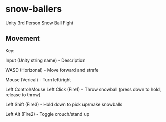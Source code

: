 # snow-ballers
Unity 3rd Person Snow Ball Fight

## Movement
Key:

Input (Unity string name) - Description

WASD (Horizonal) - Move forward and strafe

Mouse (Verical) - Turn left/right

Left Control/Mouse Left Click (Fire1) - Throw snowball (press down to hold, release to throw)

Left Shift (Fire3) - Hold down to pick up/make snowballs

Left Alt (Fire2) - Toggle crouch/stand up
